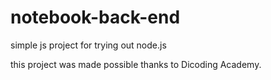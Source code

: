 # notebook-back-end
simple js project for trying out node.js

this project was made possible thanks to Dicoding Academy.

